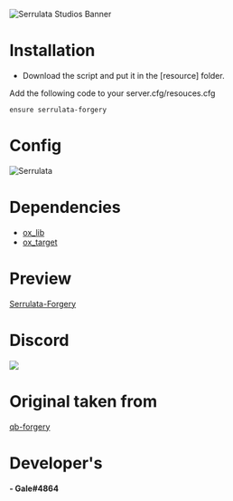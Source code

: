 ![Serrulata Studios Banner](https://i.imgur.com/wG4hycs.gif)

# Installation

* Download the script and put it in the [resource] folder.

Add the following code to your server.cfg/resouces.cfg
```
ensure serrulata-forgery
```

# Config
![Serrulata](https://i.imgur.com/KGInzLO.png)


# Dependencies
* [ox_lib](https://github.com/overextended/ox_lib)
* [ox_target](https://github.com/overextended/ox_target)

# Preview 
[Serrulata-Forgery](https://streamable.com/xv65b6) 

# Discord
[![](https://dcbadge.vercel.app/api/server/NerdvuJDX7)](https://discord.gg/NerdvuJDX7)

# Original taken from  
[qb-forgery](https://github.com/ansljeremy/qb-forgery) 

# Developer's
#### - Gale#4864